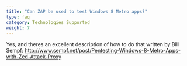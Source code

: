 ```yaml
---
title: "Can ZAP be used to test Windows 8 Metro apps?"
type: faq
category: Technologies Supported
weight: 7
---
```

Yes, and theres an excellent description of how to do that written by Bill
Sempf: http://www.sempf.net/post/Pentesting-Windows-8-Metro-Apps-with-Zed-Attack-Proxy
